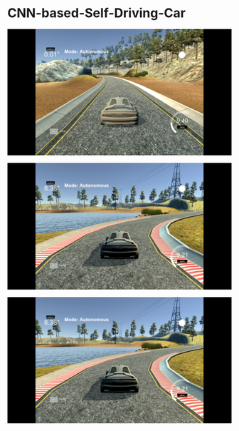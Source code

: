 # CNN-based-Self-Driving-Car
![alt text](https://github.com/Abhishekkr28/CNN-based-Self-Driving-Car/blob/main/Screenshots/Screenshot%20(385).png)

![alt text](https://github.com/Abhishekkr28/CNN-based-Self-Driving-Car/blob/main/Screenshots/Screenshot%20(669).png)

![alt text](https://github.com/Abhishekkr28/CNN-based-Self-Driving-Car/blob/main/Screenshots/Screenshot%20(669).png)
